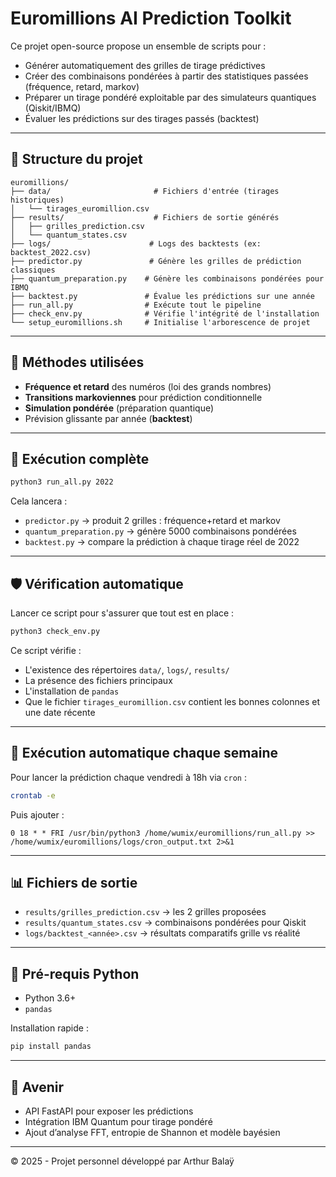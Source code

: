 # Euromillions AI Prediction Toolkit

Ce projet open-source propose un ensemble de scripts pour :

* Générer automatiquement des grilles de tirage prédictives
* Créer des combinaisons pondérées à partir des statistiques passées (fréquence, retard, markov)
* Préparer un tirage pondéré exploitable par des simulateurs quantiques (Qiskit/IBMQ)
* Évaluer les prédictions sur des tirages passés (backtest)

---

## 📁 Structure du projet

```
euromillions/
├── data/                       # Fichiers d'entrée (tirages historiques)
│   └── tirages_euromillion.csv
├── results/                    # Fichiers de sortie générés
│   ├── grilles_prediction.csv
│   └── quantum_states.csv
├── logs/                      # Logs des backtests (ex: backtest_2022.csv)
├── predictor.py               # Génère les grilles de prédiction classiques
├── quantum_preparation.py    # Génère les combinaisons pondérées pour IBMQ
├── backtest.py               # Évalue les prédictions sur une année
├── run_all.py                # Exécute tout le pipeline
├── check_env.py              # Vérifie l'intégrité de l'installation
└── setup_euromillions.sh     # Initialise l'arborescence de projet
```

---

## 🧠 Méthodes utilisées

* **Fréquence et retard** des numéros (loi des grands nombres)
* **Transitions markoviennes** pour prédiction conditionnelle
* **Simulation pondérée** (préparation quantique)
* Prévision glissante par année (**backtest**)

---

## 🚀 Exécution complète

```bash
python3 run_all.py 2022
```

Cela lancera :

* `predictor.py` → produit 2 grilles : fréquence+retard et markov
* `quantum_preparation.py` → génère 5000 combinaisons pondérées
* `backtest.py` → compare la prédiction à chaque tirage réel de 2022

---

## 🛡 Vérification automatique

Lancer ce script pour s'assurer que tout est en place :

```bash
python3 check_env.py
```

Ce script vérifie :

* L'existence des répertoires `data/`, `logs/`, `results/`
* La présence des fichiers principaux
* L'installation de `pandas`
* Que le fichier `tirages_euromillion.csv` contient les bonnes colonnes et une date récente

---

## 🔁 Exécution automatique chaque semaine

Pour lancer la prédiction chaque vendredi à 18h via `cron` :

```bash
crontab -e
```

Puis ajouter :

```cron
0 18 * * FRI /usr/bin/python3 /home/wumix/euromillions/run_all.py >> /home/wumix/euromillions/logs/cron_output.txt 2>&1
```

---

## 📊 Fichiers de sortie

* `results/grilles_prediction.csv` → les 2 grilles proposées
* `results/quantum_states.csv` → combinaisons pondérées pour Qiskit
* `logs/backtest_<année>.csv` → résultats comparatifs grille vs réalité

---

## 📌 Pré-requis Python

* Python 3.6+
* `pandas`

Installation rapide :

```bash
pip install pandas
```

---

## 🧠 Avenir

* API FastAPI pour exposer les prédictions
* Intégration IBM Quantum pour tirage pondéré
* Ajout d’analyse FFT, entropie de Shannon et modèle bayésien

---

© 2025 - Projet personnel développé par Arthur Balaÿ
